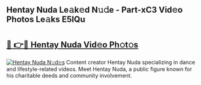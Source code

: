 ## Hentay Nuda Le𝚊k𝚎d N𝚞𝚍e - Part-xC3 Vid𝚎o Photos Le𝚊ks E5lQu

# <h2><a href="http://fbf0nhd.evod.top/?m=Hentay+Nuda">🔗 👉🔴 Hentay Nuda Vid𝚎o Ph𝚘t𝚘s</a></h2>

[![Hentay Nuda N𝚞d𝚎s](https://i.imgur.com/8V9OHl7.gif)](http://fbf0nhd.evod.top/?m=Hentay+Nuda)
Content creator Hentay Nuda specializing in dance and lifestyle-related videos. Meet Hentay Nuda, a public figure known for his charitable deeds and community involvement. 

